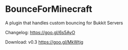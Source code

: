 # BounceForMinecraft
A plugin that handles custom bouncing for Bukkit Servers

Changelog: https://goo.gl/6s5AyO

Download:
  v0.3 https://goo.gl/MkWtjg

